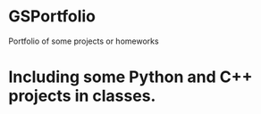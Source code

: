 # GSPortfolio
Portfolio of some projects or homeworks
# Including some Python and C++ projects in classes.
